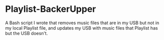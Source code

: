# Playlist-BackerUpper
A Bash script I wrote that removes music files that are in my USB but not in my local Playlist file, and updates my USB with music files that Playlist has but the USB doesn't.
